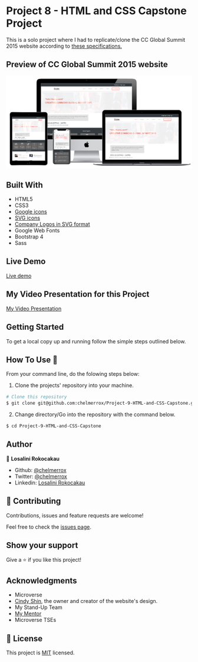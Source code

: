 # Project 8 - HTML and CSS Capstone Project

This is a solo project where I had to replicate/clone the CC Global Summit 2015 website according to <a href="https://www.behance.net/gallery/29845175/CC-Global-Summit-2015">these specifications.</a>

## Preview of CC Global Summit 2015 website

![Website preview](images/website_preview.PNG)

## Built With

- HTML5
- CSS3
- <a href="https://materializecss.com/icons.html">Google icons</a>
- <a href="https://www.flaticon.com/">SVG icons</a>
- <a href="https://www.logo.wine/logo/Airbnb">Company Logos in SVG format</a>
- Google Web Fonts
- Bootstrap 4
- Sass

## Live Demo

<a href="https://raw.githack.com/chelmerrox/Project-9-HTML-and-CSS-Capstone/project-draft/main.html">Live demo</a>

## My Video Presentation for this Project

<a href="https://www.loom.com/share/cb5016a9b86b46f0b63c90049ecdfd1c">My Video Presentation</a>

## Getting Started

To get a local copy up and running follow the simple steps outlined below.

## How To Use 🔧

From your command line, do the folowing steps below:
​
1. Clone the projects' repository into your machine.

```bash
# Clone this repository
$ git clone git@github.com:chelmerrox/Project-9-HTML-and-CSS-Capstone.git

```
2. Change directory/Go into the repository with the command below.

```bash
$ cd Project-9-HTML-and-CSS-Capstone

```

## Author

👤 **Losalini Rokocakau**
​
- Github: [@chelmerrox](https://github.com/chelmerrox)
- Twitter: [@chelmerrox](https://twitter.com/chelmerrox)
- Linkedin: [Losalini Rokocakau](https://www.linkedin.com/in/losalini-rokocakau)

## 🤝 Contributing

  Contributions, issues and feature requests are welcome!

  Feel free to check the [issues page](https://github.com/chelmerrox/Project-9-HTML-and-CSS-Capstone/issues).

## Show your support

Give a ⭐️ if you like this project!

## Acknowledgments

- Microverse
- <a href="https://www.behance.net/adagio07">Cindy Shin</a>, the owner and creator of the website's design.
- My Stand-Up Team
- <a href="https://github.com/BrittanyBlake">My Mentor</a>
- Microverse TSEs

## 📝 License

This project is [MIT](LICENSE.txt) licensed.